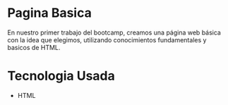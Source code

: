 # Pagina Basica
En nuestro primer trabajo del bootcamp, creamos una página web básica con la idea que elegimos, utilizando conocimientos fundamentales y basicos de HTML.
# Tecnologia Usada
- HTML

